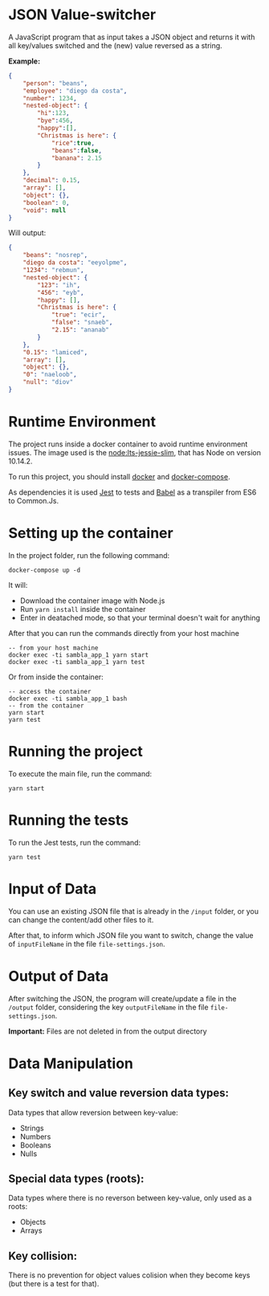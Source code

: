 # JSON Value-switcher
A  JavaScript program that as input takes a JSON object and returns it with all key/values switched and the (new) value reversed as a string.

**Example:**
```JSON
{
    "person": "beans",
    "employee": "diego da costa",
    "number": 1234,
    "nested-object": {
        "hi":123,
        "bye":456,
        "happy":[],
        "Christmas is here": {
            "rice":true,
            "beans":false,
            "banana": 2.15
        }
    },
    "decimal": 0.15,
    "array": [],
    "object": {},
    "boolean": 0,
    "void": null
}
``` 
Will output:
```JSON
{
    "beans": "nosrep",
    "diego da costa": "eeyolpme",
    "1234": "rebmun",
    "nested-object": {
        "123": "ih",
        "456": "eyb",
        "happy": [],
        "Christmas is here": {
            "true": "ecir",
            "false": "snaeb",
            "2.15": "ananab"
        }
    },
    "0.15": "lamiced",
    "array": [],
    "object": {},
    "0": "naeloob",
    "null": "diov"
}
```

# Runtime Environment
The project runs inside a docker container to avoid runtime environment issues.
The image used is the [node:lts-jessie-slim](https://github.com/nodejs/docker-node/blob/3e539e6925a524bf4fda47ea33ed33d0d4fb0e20/10/jessie-slim/Dockerfile), that has Node on version 10.14.2.

To run this project, you should install [docker](https://docs.docker.com/install/) and [docker-compose](https://docs.docker.com/compose/install/).

As dependencies it is used [Jest](https://jestjs.io/) to tests and [Babel](https://babeljs.io/) as a transpiler from ES6 to Common.Js.

# Setting up the container
In the project folder, run the following command:
```
docker-compose up -d
```

It will:
- Download the container image with Node.js
- Run `yarn install` inside the container
- Enter in deatached mode, so that your terminal doesn't wait for anything

After that you can run the commands directly from your host machine
```
-- from your host machine
docker exec -ti sambla_app_1 yarn start
docker exec -ti sambla_app_1 yarn test
```

Or from inside the container:
```
-- access the container
docker exec -ti sambla_app_1 bash
-- from the container
yarn start
yarn test
```

# Running the project
To execute the main file, run the command:
```
yarn start
```

# Running the tests
To run the Jest tests, run the command:
```
yarn test
```

# Input of Data
You can use an existing JSON file that is already in the `/input` folder, or you can change the content/add other files to it.

After that, to inform which JSON file you want to switch, change the value of `inputFileName` in the file `file-settings.json`.

# Output of Data
After switching the JSON, the program will create/update a file in the `/output` folder, considering the key `outputFileName` in the file `file-settings.json`.

**Important:** Files are not deleted in from the output directory


# Data Manipulation

## Key switch and value reversion data types:
Data types that allow reversion between key-value:
- Strings
- Numbers
- Booleans
- Nulls

## Special data types (roots):
Data types where there is no reverson between key-value, only used as a roots:
- Objects
- Arrays

## Key collision:
There is no prevention for object values colision when they become keys (but there is a test for that).
